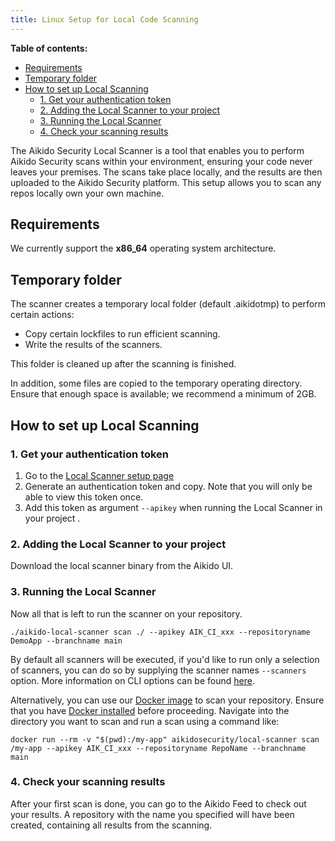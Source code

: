 ```yaml
---
title: Linux Setup for Local Code Scanning
---
```


**Table of contents:**
- [Requirements](#requirements)
- [Temporary folder​](#temporary-folder)
- [How to set up Local Scanning](#how-to-set-up-local-scanning)
  - [1. Get your authentication token](#1-get-your-authentication-token)
  - [2. Adding the Local Scanner to your project](#2-adding-the-local-scanner-to-your-project)
  - [3. Running the Local Scanner](#3-running-the-local-scanner)
  - [4. Check your scanning results](#4-check-your-scanning-results)


The Aikido Security Local Scanner is a tool that enables you to perform Aikido Security scans within your environment, ensuring your code never leaves your premises. The scans take place locally, and the results are then uploaded to the Aikido Security platform. This setup allows you to scan any repos locally own your own machine. 

## Requirements

We currently support the **x86_64** operating system architecture.

## Temporary folder​

The scanner creates a temporary local folder (default .aikidotmp) to perform certain actions:

- Copy certain lockfiles to run efficient scanning.
- Write the results of the scanners.

This folder is cleaned up after the scanning is finished.

In addition, some files are copied to the temporary operating directory. Ensure that enough space is available; we recommend a minimum of 2GB.​

## How to set up Local Scanning

### 1. Get your authentication token

1. Go to the [Local Scanner setup page](https://app.aikido.dev/settings/integrations/localscan)
2. Generate an authentication token and copy. Note that you will only be able to view this token once.
3. Add this token as argument `--apikey` when running the Local Scanner in your project .

### 2. Adding the Local Scanner to your project

Download the local scanner binary from the Aikido UI.

### 3. Running the Local Scanner

Now all that is left to run the scanner on your repository.

```
./aikido-local-scanner scan ./ --apikey AIK_CI_xxx --repositoryname DemoApp --branchname main
```

By default all scanners will be executed, if you'd like to run only a selection of scanners, you can do so by supplying the scanner names `--scanners` option. More information on CLI options can be found [here](https://help.aikido.dev/en/articles/9027526-local-scanner-cli-options).

Alternatively, you can use our [Docker image](https://hub.docker.com/r/aikidosecurity/local-scanner) to scan your repository. Ensure that you have [Docker installed](https://docs.docker.com/desktop/) before proceeding. Navigate into the directory you want to scan and  run a scan using a command like:

```
docker run --rm -v "$(pwd):/my-app" aikidosecurity/local-scanner scan /my-app --apikey AIK_CI_xxx --repositoryname RepoName --branchname main
```

### 4. Check your scanning results

After your first scan is done, you can go to the Aikido Feed to check out your results. A repository with the name you specified will have been created, containing all results from the scanning.
